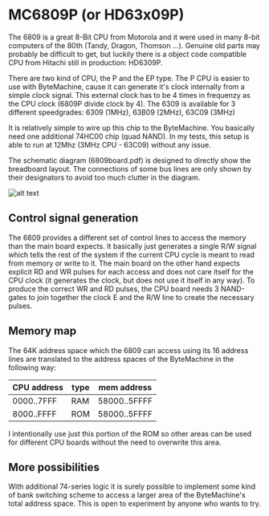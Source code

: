 # MC6809P (or HD63x09P)

The 6809 is a great 8-Bit CPU from Motorola and it were used in many 8-bit computers of the 80th (Tandy, Dragon, Thomson ...).
Genuine old parts may probably be difficult to get, but luckily there is a object code compatible CPU from Hitachi still in production: HD6309P.

There are two kind of CPU, the P and the EP type. The P CPU is easier to use with ByteMachine, cause it can generate it's clock internally 
from a simple clock signal. This external clock has to be 4 times in frequenzy as the CPU clock (6809P divide clock by 4).
The 6309 is available for 3 different speedgrades: 6309 (1MHz), 63B09 (2MHz), 63C09 (3MHz)

It is relatively simple to wire up this chip to the ByteMachine. You basically need one additional 74HC00 chip (quad NAND). In my tests, this
setup is able to run at 12Mhz (3MHz CPU - 63C09) without any issue.

The schematic diagram (6809board.pdf) is designed to directly show the breadboard layout. The connections of some bus lines
are only shown by their designators to avoid too much clutter in the diagram.

![alt text](br6809pcb.jpg "Dedicated PCB build")

## Control signal generation

The 6809 provides a different set of control lines to access the memory than the main board expects. It basically just generates a single
R/W signal which tells the rest of the system if the current CPU cycle is meant to read from memory or write to it.
The main board on the other hand expects explicit RD and WR pulses for each access and does not care itself for the CPU clock
(it generates the clock, but does not use it itself in any way). To produce the correct WR and RD pulses, the CPU board
needs 3 NAND-gates to join together the clock E and the R/W line to create the necessary pulses.


## Memory map

The 64K address space which the 6809 can access using its 16 address lines are translated to the address spaces of the ByteMachine in the following way:

| CPU address| type | mem address  |
| ---------- | ---- | ------------ |
| 0000..7FFF | RAM  | 58000..5FFFF |
| 8000..FFFF | ROM  | 58000..5FFFF |

I intentionally use just this portion of the ROM so other areas can be used for different CPU boards without the
need to overwrite this area.

## More possibilities

With additional 74-series logic it is surely possible to implement some kind of bank switching scheme to access a larger area 
of the ByteMachine's total address space. This is open to experiment by anyone who wants to try.





